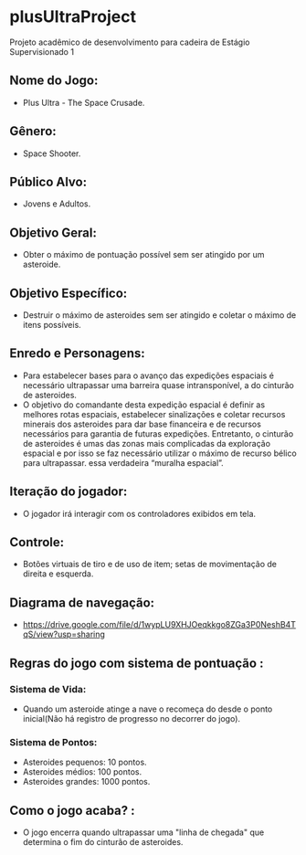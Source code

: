 # plusUltraProject
Projeto acadêmico de desenvolvimento para cadeira de Estágio Supervisionado 1

## Nome do Jogo:
* Plus Ultra - The Space Crusade.
## Gênero: 
* Space Shooter.
## Público Alvo: 
* Jovens e Adultos.
## Objetivo Geral: 
* Obter o máximo de pontuação possível sem ser atingido por um asteroide.
## Objetivo Específico: 
* Destruir o máximo de asteroides sem ser atingido e coletar o máximo de itens possíveis.
## Enredo e Personagens: 
* Para estabelecer bases para o avanço das expedições espaciais é necessário ultrapassar 
  uma barreira quase intransponível, a do cinturão de asteroides. 
* O objetivo do comandante desta expedição espacial é definir as melhores rotas espaciais, estabelecer sinalizações e coletar recursos     minerais dos asteroides para dar base financeira e de recursos necessários para garantia de futuras expedições. Entretanto, o cinturão   de asteroides é umas das zonas mais complicadas da exploração espacial e por isso se faz necessário utilizar o máximo de recurso         bélico para ultrapassar. 
  essa verdadeira “muralha espacial”.
## Iteração do jogador: 
* O jogador irá interagir com os controladores exibidos em tela.
## Controle: 
* Botões virtuais de tiro e de uso de item; setas de movimentação de direita e esquerda.
## Diagrama de navegação: 
* https://drive.google.com/file/d/1wypLU9XHJOeqkkgo8ZGa3P0NeshB4TqS/view?usp=sharing
## Regras do jogo com sistema de pontuação : 
### Sistema de Vida: 
* Quando um asteroide atinge a nave o recomeça do desde o ponto inicial(Não há registro de progresso no decorrer do jogo).
### Sistema de Pontos: 
* Asteroides pequenos: 10 pontos.
* Asteroides médios: 100 pontos.
* Asteroides grandes: 1000 pontos.
## Como o jogo acaba? : 
* O jogo encerra quando ultrapassar uma "linha de chegada" que determina o fim do cinturão de asteroides.
